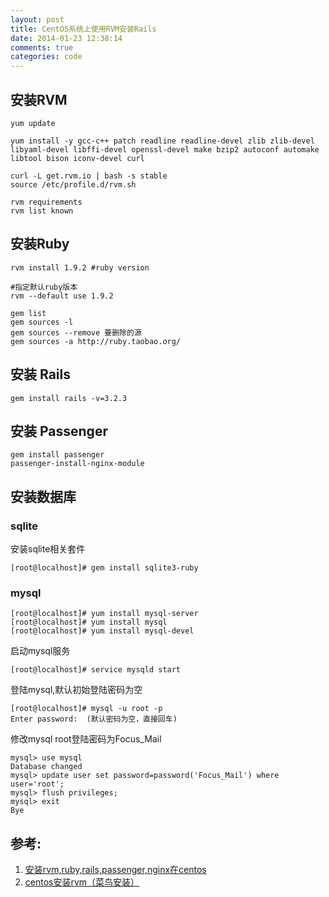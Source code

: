 ```yaml
---
layout: post
title: CentOS系统上使用RVM安装Rails
date: 2014-01-23 12:38:14
comments: true
categories: code
---
```

## 安装RVM

    yum update
    
    yum install -y gcc-c++ patch readline readline-devel zlib zlib-devel libyaml-devel libffi-devel openssl-devel make bzip2 autoconf automake libtool bison iconv-devel curl
    
    curl -L get.rvm.io | bash -s stable
    source /etc/profile.d/rvm.sh
    
    rvm requirements
    rvm list known 

## 安装Ruby

    rvm install 1.9.2 #ruby version
    
    #指定默认ruby版本
    rvm --default use 1.9.2
    
    gem list
    gem sources -l
    gem sources --remove 要删除的源
    gem sources -a http://ruby.taobao.org/

## 安装 Rails

    gem install rails -v=3.2.3

## 安装 Passenger

    gem install passenger
    passenger-install-nginx-module

## 安装数据库

### sqlite

安装sqlite相关套件

    [root@localhost]# gem install sqlite3-ruby

### mysql 

    [root@localhost]# yum install mysql-server
    [root@localhost]# yum install mysql
    [root@localhost]# yum install mysql-devel 

启动mysql服务

    [root@localhost]# service mysqld start

登陆mysql,默认初始登陆密码为空

    [root@localhost]# mysql -u root -p
    Enter password:  (默认密码为空，直接回车)

修改mysql root登陆密码为Focus_Mail

    mysql> use mysql
    Database changed
    mysql> update user set password=password('Focus_Mail') where user='root';
    mysql> flush privileges;
    mysql> exit
    Bye

## 参考:

1. [安装rvm,ruby,rails,passenger,nginx在centos](http://www.zhuyinghao.com/2013/03/14/installing-rvm-ruby-rails-passenger-nginx-on-centos/)
2. [centos安装rvm（菜鸟安装）](http://blog.csdn.net/dzl84394/article/details/7750586)
